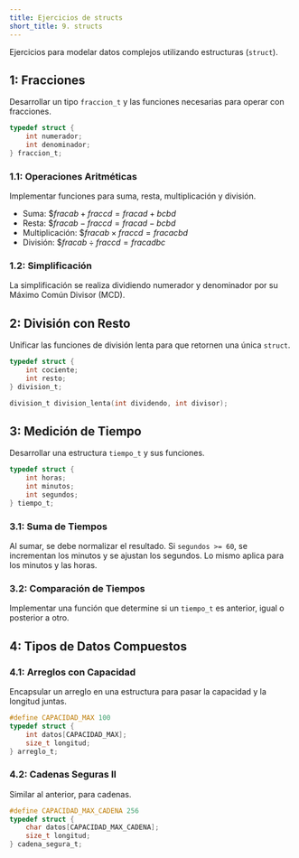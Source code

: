 ```yaml
---
title: Ejercicios de structs
short_title: 9. structs
---
```


Ejercicios para modelar datos complejos utilizando estructuras (`struct`).

## 1: Fracciones

Desarrollar un tipo `fraccion_t` y las funciones necesarias para operar con
fracciones.

```c
typedef struct {
    int numerador;
    int denominador;
} fraccion_t;
```

### 1.1: Operaciones Aritméticas

Implementar funciones para suma, resta, multiplicación y división.

- Suma: $$frac{a}{b} + frac{c}{d} = frac{ad + bc}{bd}$
- Resta: $$frac{a}{b} - frac{c}{d} = frac{ad - bc}{bd}$
- Multiplicación: $$frac{a}{b} \times frac{c}{d} = frac{ac}{bd}$
- División: $$frac{a}{b} \div frac{c}{d} = frac{ad}{bc}$

### 1.2: Simplificación

La simplificación se realiza dividiendo numerador y denominador por su Máximo
Común Divisor (MCD).

## 2: División con Resto

Unificar las funciones de división lenta para que retornen una única `struct`.

```c
typedef struct {
    int cociente;
    int resto;
} division_t;

division_t division_lenta(int dividendo, int divisor);
```

## 3: Medición de Tiempo

Desarrollar una estructura `tiempo_t` y sus funciones.

```c
typedef struct {
    int horas;
    int minutos;
    int segundos;
} tiempo_t;
```

### 3.1: Suma de Tiempos

Al sumar, se debe normalizar el resultado. Si `segundos >= 60`, se incrementan
los minutos y se ajustan los segundos. Lo mismo aplica para los minutos y las
horas.

### 3.2: Comparación de Tiempos

Implementar una función que determine si un `tiempo_t` es anterior, igual o
posterior a otro.

## 4: Tipos de Datos Compuestos

### 4.1: Arreglos con Capacidad

Encapsular un arreglo en una estructura para pasar la capacidad y la longitud
juntas.

```c
#define CAPACIDAD_MAX 100
typedef struct {
    int datos[CAPACIDAD_MAX];
    size_t longitud;
} arreglo_t;
```

### 4.2: Cadenas Seguras II

Similar al anterior, para cadenas.

```c
#define CAPACIDAD_MAX_CADENA 256
typedef struct {
    char datos[CAPACIDAD_MAX_CADENA];
    size_t longitud;
} cadena_segura_t;
```
